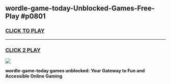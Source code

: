 
## wordle-game-today-Unblocked-Games-Free-Play #p0801
<h3>
<a href="https://us.freeplayer.one?title=wordle-game-today&ref=9M">CLICK TO PLAY</a></h3>
<hr>

<h3>
<a href="https://us.freeplayer.one?title=wordle-game-today&ref=9M">CLICK 2 PLAY</a>
  
</h3>

<a href="https://us.freeplayer.one?title=wordle-game-today&ref=9M"><img src="https://clearcache.store/games.png"></a>


**wordle-game-today games unblocked: Your Gateway to Fun and Accessible Online Gaming**
